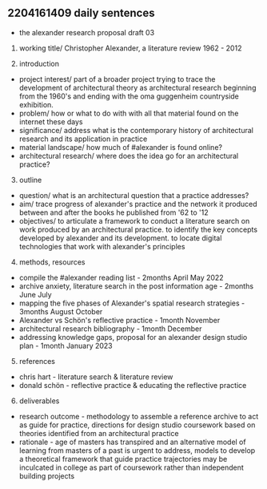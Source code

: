 ## 2204161409 daily sentences

* the alexander research proposal draft 03
1.	working title/ Christopher Alexander, a literature review 1962 - 2012

2.	introduction
* project interest/ part of a broader project trying to trace the development of architectural theory as architectural research beginning from the 1960's and ending with the oma guggenheim countryside exhibition. 
* problem/ how or what to do with with all that material found on the internet these days
* significance/ address what is the contemporary history of architectural research and its application in practice
* material landscape/ how much of #alexander is found online?
* architectural research/ where does the idea go for an architectural practice?

3.	outline
* question/ what is an architectural question that a practice addresses?
* aim/ trace progress of alexander's practice and the network it produced between and after the books he published from '62 to '12
* objectives/ to articulate a framework to conduct a literature search on work produced by an architectural practice. to identify the key concepts developed by alexander and its development. to locate digital technologies that work with alexander's principles 

4.	methods, resources 
* compile the #alexander reading list - 2months April May 2022
* archive anxiety, literature search in the post information age - 2months June July 
* mapping the five phases of Alexander's spatial research strategies - 3months August October
* Alexander vs Schön's reflective practice - 1month November
* architectural research bibliography - 1month December
* addressing knowledge gaps, proposal for an alexander design studio plan - 1month January 2023

5.	references 
* chris hart - literature search & literature review
* donald schön - reflective practice & educating the reflective practice

6.	deliverables
* research outcome - methodology to assemble a reference archive to act as guide for practice, directions for design studio coursework based on theories identified from an architectural practice
* rationale - age of masters has transpired and an alternative model of learning from masters of a past is urgent to address, models to develop a theoretical framework that guide practice trajectories may be inculcated in college as part of coursework rather than independent building projects 
